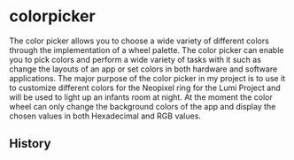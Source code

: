 # colorpicker
The color picker allows you to choose a wide variety of different colors through the implementation of a wheel palette. The color picker can enable you to pick colors and perform a wide variety of tasks with it such as change the layouts of an app or set colors in both hardware and software applications. The major purpose of the color picker in my project is to use it to customize different colors for the Neopixel ring for the Lumi Project and will be used to light up an infants room at night. At the moment the color wheel can only change the background colors of the app and display the chosen values in both Hexadecimal and RGB values.

## History

